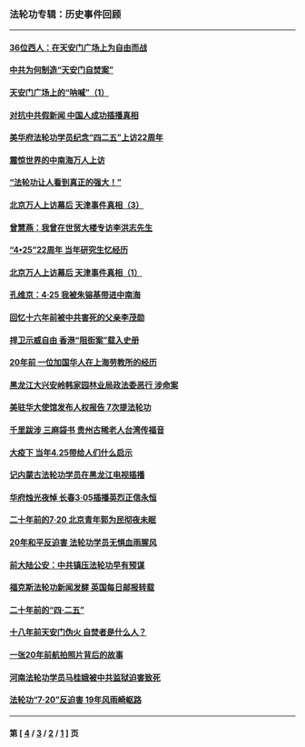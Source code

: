 ### 法轮功专辑：历史事件回顾
---
#### [36位西人：在天安门广场上为自由而战](../../pages/nf5793/n13390029.md?04250430) 
#### [中共为何制造“天安门自焚案”](../../pages/nf5793/n13183270.md?04250430) 
#### [天安门广场上的“呐喊”（1）](../../pages/nf5793/n13105277.md?04250430) 
#### [对抗中共假新闻 中国人成功插播真相](../../pages/nf5793/n12910618.md?04250430) 
#### [美华府法轮功学员纪念“四二五”上访22周年](../../pages/nf5793/n12904445.md?04250430) 
#### [震惊世界的中南海万人上访](../../pages/nf5793/n12903976.md?04250430) 
#### [“法轮功让人看到真正的强大！”](../../pages/nf5793/n12903195.md?04250430) 
#### [北京万人上访幕后 天津事件真相（3）](../../pages/nf5793/n12902807.md?04250430) 
#### [曾慧燕：我曾在世贸大楼专访李洪志先生](../../pages/nf5793/n12898729.md?04250430) 
#### [“4•25”22周年 当年研究生忆经历](../../pages/nf5793/n12894152.md?04250430) 
#### [北京万人上访幕后 天津事件真相（1）](../../pages/nf5793/n12885174.md?04250430) 
#### [孔维京：4·25 我被朱镕基带进中南海](../../pages/nf5793/n12864987.md?04250430) 
#### [回忆十六年前被中共害死的父亲李茂勋](../../pages/nf5793/n12880270.md?04250430) 
#### [捍卫示威自由 香港“阻街案”载入史册](../../pages/nf5793/n12811245.md?04250430) 
#### [20年前 一位加国华人在上海劳教所的经历](../../pages/nf5793/n12707932.md?04250430) 
#### [黑龙江大兴安岭韩家园林业局政法委恶行 涉命案](../../pages/nf5793/n12622815.md?04250430) 
#### [美驻华大使馆发布人权报告 7次提法轮功](../../pages/nf5793/n12520541.md?04250430) 
#### [千里跋涉 三麻袋书 贵州古稀老人台湾传福音](../../pages/nf5793/n12198750.md?04250430) 
#### [大疫下 当年4.25带给人们什么启示](../../pages/nf5793/n12058565.md?04250430) 
#### [记内蒙古法轮功学员在黑龙江电视插播](../../pages/nf5793/n11699194.md?04250430) 
#### [华府烛光夜悼 长春3·05插播英烈正信永恒](../../pages/nf5793/n11397432.md?04250430) 
#### [二十年前的7·20 北京青年郭为民彻夜未眠](../../pages/nf5793/n11354195.md?04250430) 
#### [20年和平反迫害 法轮功学员无惧血雨腥风](../../pages/nf5793/n11348279.md?04250430) 
#### [前大陆公安：中共镇压法轮功早有预谋](../../pages/nf5793/n11352168.md?04250430) 
#### [福克斯法轮功新闻发酵  英国每日邮报转载](../../pages/nf5793/n11285952.md?04250430) 
#### [二十年前的“四·二五”](../../pages/nf5793/n11207639.md?04250430) 
#### [十八年前天安门伪火 自焚者是什么人？](../../pages/nf5793/n10996556.md?04250430) 
#### [一张20年前航拍照片背后的故事](../../pages/nf5793/n10693797.md?04250430) 
#### [河南法轮功学员马桂娥被中共监狱迫害致死](../../pages/nf5793/n10684974.md?04250430) 
#### [法轮功“7‧20”反迫害 19年风雨崎岖路](../../pages/nf5793/n10570834.md?04250430) 

---
#### 第 [ [4](./4.md?04250430) / [3](./3.md?04250430) / [2](./2.md?04250430) / [1](./1.md?04250430) ] 页
